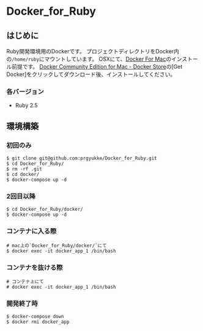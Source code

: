 # Docker_for_Ruby
## はじめに
Ruby開発環境用のDockerです。
プロジェクトディレクトリをDocker内の`/home/ruby`にマウントしています。
OSXにて、[Docker For Mac](https://www.docker.com/docker-mac)のインストール前提です。
[Docker Community Edition for Mac - Docker Store](https://store.docker.com/editions/community/docker-ce-desktop-mac)の[Get Docker]をクリックしてダウンロード後、インストールしてください。

### 各バージョン
- Ruby 2.5

## 環境構築
### 初回のみ
```
$ git clone git@github.com:prgyukke/Docker_for_Ruby.git
$ cd Docker_for_Ruby/
$ rm -rf .git
$ cd docker/
$ docker-compose up -d
```

### 2回目以降
```
$ cd Docker_for_Ruby/docker/
$ docker-compose up -d
```

### コンテナに入る際
```
# mac上の`Docker_for_Ruby/docker/`にて
$ docker exec -it docker_app_1 /bin/bash
```

### コンテナを抜ける際
```
# コンテナ上にて
# docker exec -it docker_app_1 /bin/bash
```

### 開発終了時
```
$ docker-compose down
$ docker rmi docker_app
```

